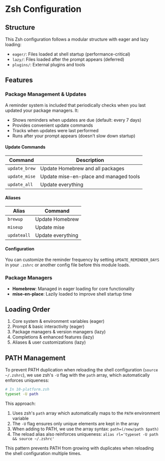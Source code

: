 # Zsh Configuration

## Structure

This Zsh configuration follows a modular structure with eager and lazy loading:

- `eager/`: Files loaded at shell startup (performance-critical)  
- `lazy/`: Files loaded after the prompt appears (deferred)
- `plugins/`: External plugins and tools

## Features

### Package Management & Updates

A reminder system is included that periodically checks when you last updated your package managers. It:

- Shows reminders when updates are due (default: every 7 days)
- Provides convenient update commands
- Tracks when updates were last performed
- Runs after your prompt appears (doesn't slow down startup)

#### Update Commands

| Command | Description |
|---------|-------------|
| `update_brew` | Update Homebrew and all packages |
| `update_mise` | Update mise-en-place and managed tools |
| `update_all` | Update everything |

#### Aliases

| Alias | Command |
|-------|---------|
| `brewup` | Update Homebrew |
| `miseup` | Update mise |
| `updateall` | Update everything |

#### Configuration

You can customize the reminder frequency by setting `UPDATE_REMINDER_DAYS` in your `.zshrc` or another config file before this module loads.

### Package Managers

- **Homebrew**: Managed in eager loading for core functionality
- **mise-en-place**: Lazily loaded to improve shell startup time

## Loading Order

1. Core system & environment variables (eager)
2. Prompt & basic interactivity (eager)
3. Package managers & version managers (lazy)
4. Completions & enhanced features (lazy)
5. Aliases & user customizations (lazy)

## PATH Management

To prevent PATH duplication when reloading the shell configuration (`source ~/.zshrc`), we use zsh's `-U` flag with the `path` array, which automatically enforces uniqueness:

```zsh
# In 10-platform.zsh
typeset -U path
```

This approach:
1. Uses zsh's `path` array which automatically maps to the `PATH` environment variable
2. The `-U` flag ensures only unique elements are kept in the array
3. When adding to PATH, we use the array syntax: `path=(/new/path $path)`
4. The reload alias also reinforces uniqueness: `alias rl='typeset -U path && source ~/.zshrc'`

This pattern prevents PATH from growing with duplicates when reloading the shell configuration multiple times. 